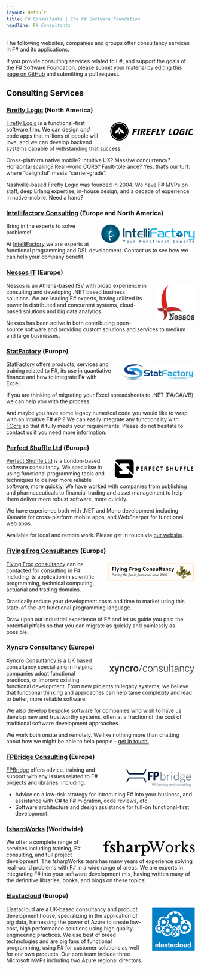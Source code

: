 ```yaml
---
layout: default
title: F# Consultants | The F# Software Foundation
headline: F# Consultants
---
```


The following websites, companies and groups offer consultancy services in F# and its applications.

If you provide consulting services related to F#, and support the goals of the F#
Software Foundation, please submit your material by [editing this page on GitHub](https://github.com/fsharp/fsfoundation/edit/gh-pages/consulting/index.md) and submitting a pull request.

## Consulting Services



### [Firefly Logic](http://fireflylogic.com/) (North America)

[<img src="/img/sup/fireflylogic.png" style="float:right;margin:5px 0px 5px 25px;" />](http://fireflylogic.com/)

[Firefly Logic](http://fireflylogic.com/) is a functional-first software firm. We can design *and* code apps that millions of people will love, and we can develop backend systems capable of withstanding that success. 

Cross-platform native mobile? Intuitive UX? Massive concurrency? Horizontal scaling? Real-world CQRS? Fault-tolerance? Yes, that’s our turf: where “delightful” meets “carrier-grade”. 

Nashville-based Firefly Logic was founded in 2004. We have F# MVPs on staff, deep Erlang expertise, in-house design, and a decade of experience in native-mobile. Need a hand?

### [Intellifactory Consulting](http://intellifactory.com/Consulting.aspx) (Europe and North America)

<img src="/img/sup/intelli.gif" style="float:right;margin:5px 0px 5px 25px;" />

Bring in the experts to solve problems!

At [IntelliFactory](http://intellifactory.com) we are experts at functional programming and DSL development. Contact us to see how we can help your company benefit.

### [Nessos IT](http://www.nessos.gr/) (Europe)

<img src="/img/sup/nessos.png" height="100px" style="float:right;margin:5px 0px 5px 25px" />

Nessos is an Athens-based ISV with broad experience in consulting and developing .NET based business solutions.
We are leading F# experts, having utilized its power in distributed and concurrent systems,
cloud-based solutions and big data analytics. 

Nessos has been active in both contributing open-source software
and providing custom solutions and services to medium and large businesses.


### [StatFactory](http://www.statfactory.co.uk/professional-services/) (Europe)

[<img src="/img/sup/statfactory.jpg" style="float:right;margin:5px 0px 5px 25px;" />](http://www.statfactory.co.uk/professional-services/)

[StatFactory](http://www.statfactory.co.uk/) offers products, services and training related to F#, its use
in quantiative finance and how to integrate F# with Excel.

If you are thinking of migrating your Excel spreadsheets to .NET (F#/C#/VB) we can help you with the process. 

And maybe you have some legacy numerical code you would like to wrap with an intuitive F# API?
We can easily integrate any functionality with [FCore](http://www.statfactory.co.uk/fcore-numerical-library/) so that it fully meets your requirements.
Please do not hesitate to contact us if you need more information.


### [Perfect Shuffle Ltd](http://www.perfectshuffle.co.uk/) (Europe)

<img src="/img/sup/perfectshuffle.png" style="float:right;margin:5px 0px 5px 25px;" />

[Perfect Shuffle Ltd](http://www.perfectshuffle.co.uk/) is a London-based software consultancy. We specialise in using functional programming tools and techniques to deliver more reliable software, more quickly. We have worked with companies from publishing and pharmaceuticals to financial trading and asset management to help them deliver more robust software, more quickly.

We have experience both with .NET and Mono development including Xamarin for cross-platform mobile apps, and WebSharper for functional web apps.

Available for local and remote work. Please get in touch via [our website](http://www.perfectshuffle.co.uk/contact).

### [Flying Frog Consultancy](http://www.ffconsultancy.com/) (Europe)

<img src="/img/sup/ffconsultancy.png" style="float:right;margin:5px 0px 5px 25px;" />

[Flying Frog consultancy](http://www.ffconsultancy.com/) can be contacted for consulting in F# including its application in scientific programming, 
technical computing, actuarial and trading domains.

Drastically reduce your development costs and time to market using this state-of-the-art functional programming language.

Draw upon our industrial experience of F# and let us guide you past the potential pitfalls so that you can migrate as quickly and painlessly as possible.

### [Xyncro Consultancy](http://xyncro.com/) (Europe)

<img src="/img/sup/xyncro.gif" style="float:right;margin:5px 0 5px 25px;" />

[Xyncro Consultancy](http://xyncro.com/) is a UK based consultancy specializing in helping companies adopt functional practices, or improve existing functional development. From new projects to legacy systems, we believe that functional thinking and approaches can help tame complexity and lead to better, more reliable software.

We also develop bespoke software for companies who wish to have us develop new and trustworthy systems, often at a fraction of the cost of traditional software development approaches.

We work both onsite and remotely. We like nothing more than chatting about how we might be able to help people - [get in touch!](http://xyncro.com/) 

### [FPBridge Consulting](http://fpbridge.co.uk/training.html#consulting) (Europe)

<img src="/img/sup/fpbridge.png" style="float:right;margin:5px 0px 5px 25px;" />

[FPBridge](http://fpbridge.co.uk) offers advice, training and support with any issues related to F# projects and libraries, including:

* Advice on a low-risk strategy for introducing F# into your business, and assistance with C# to F# migration, code reviews, etc.
* Software architecture and design assistance for full-on functional-first development.

### [fsharpWorks](http://www.fsharpworks.com) (Worldwide)

<img src="/img/sup/fsharpworks.png" style="float:right;margin:5px 0px 5px 25px;" />

We offer a complete range of services including training, F# consulting, and full project development. 
The fsharpWorks team has many years of experience solving real-world problems with F# in a wide range of areas. 
We are experts in integrating F# into your software development mix, having written many of the definitive libraries, 
books, and blogs on these topics! 

### [Elastacloud](http://www.elastacloud.com) (Europe)

<img src="/img/sup/elastalogo.png" style="float:right;margin:5px 0px 5px 25px;" />

Elastacloud are a UK-based consultancy and product development house, specializing in the application of big data, harnessing the power of Azure to create low-cost, high performance solutions using high quality engineering practices. We use best of breed technologies and are big fans of functional programming, using F# for customer solutions as well for our own products. Our core team include three Microsoft MVPs including two Azure regional directors.
